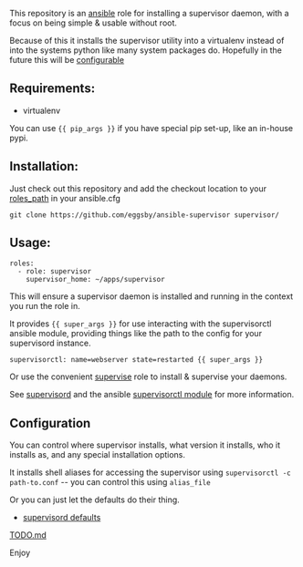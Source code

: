 This repository is an [ansible](http://ansibleworks.com) role for installing a supervisor daemon, with a focus on being simple & usable without root.

Because of this it installs the supervisor utility into a virtualenv instead of into the systems python like many system packages do. Hopefully in the future this will be [configurable](https://github.com/eggsby/ansible-supervisor/blob/master/TODO.md)

## Requirements:

  - virtualenv

You can use `{{ pip_args }}` if you have special pip set-up, like an in-house pypi.

## Installation:
Just check out this repository and add the checkout location to your [roles_path](http://www.ansibleworks.com/docs/intro_configuration.html#roles-path) in your ansible.cfg

    git clone https://github.com/eggsby/ansible-supervisor supervisor/

## Usage:

    roles:
      - role: supervisor
        supervisor_home: ~/apps/supervisor

This will ensure a supervisor daemon is installed and running in the context you run the role in.
    
It provides `{{ super_args }}` for use interacting with the supervisorctl ansible module, providing things like the path to the config for your supervisord instance.

    supervisorctl: name=webserver state=restarted {{ super_args }}

Or use the convenient [supervise](https://github.com/eggsby/ansible-supervise) role to install & supervise your daemons.

See [supervisord](http://supervisord.org/) and the ansible [supervisorctl module](http://www.ansibleworks.com/docs/modules.html#supervisorctl) for more information.

## Configuration

You can control where supervisor installs, what version it installs, who it installs as, and any special installation options.

It installs shell aliases for accessing the supervisor using `supervisorctl -c path-to.conf` -- you can control this using `alias_file`

Or you can just let the defaults do their thing.

  * [supervisord defaults](https://github.com/eggsby/ansible-supervisor/blob/master/defaults/main.yaml)

[TODO.md](https://github.com/eggsby/ansible-supervisor/blob/master/TODO.md)

Enjoy

